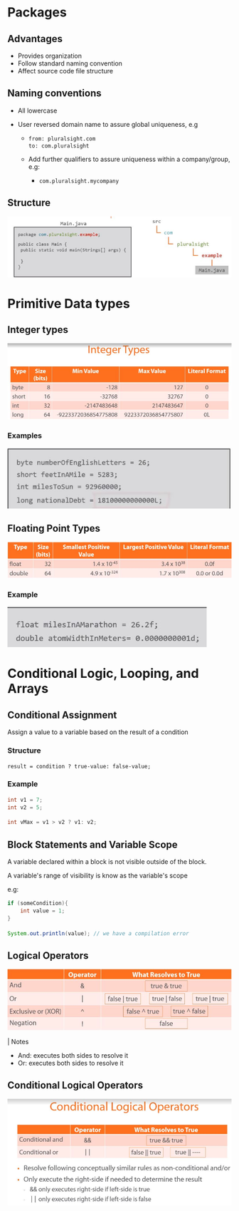 # Packages

## Advantages

- Provides organization
- Follow standard naming convention
- Affect source code file structure

## Naming conventions

- All lowercase

- User reversed domain name to assure global uniqueness, e.g

  - ```text
    from: pluralsight.com
    to: com.pluralsight
    ```

  - Add further qualifiers to assure uniqueness within a company/group, e.g:

    - ```text
      com.pluralsight.mycompany
      ```



## Structure

![package structure](img/package_structure.JPG)

# Primitive Data types

## Integer types

![integer types](img/integer_types.JPG)

### Examples

![integer types examples](img/integer_types_examples.JPG)

## Floating Point Types



![floating_point_types](img/floating_point_types.JPG)

### Example

![floating_point_types_examples](img/floating_point_types_examples.JPG)

# Conditional Logic, Looping, and Arrays

## Conditional Assignment

Assign a value to a variable based on the result of a condition

### Structure

```text
result = condition ? true-value: false-value;
```

### Example

```java
int v1 = 7;
int v2 = 5;

int vMax = v1 > v2 ? v1: v2;
```

## Block Statements and Variable Scope

A variable declared within a block is not visible outside of the block.

A variable's range of visibility is know as the variable's scope



e.g:

```java
if (someCondition){
    int value = 1;
}

System.out.println(value); // we have a compilation error
```

## Logical Operators

![logical_operators](img/logical_operators.JPG)

| Notes

- And: executes both sides to resolve it
- Or: executes both sides to resolve it

## Conditional Logical Operators

![conditional_logical_operators](img/conditional_logical_operators.JPG)